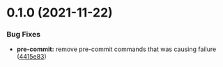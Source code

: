 # 0.1.0 (2021-11-22)


### Bug Fixes

* **pre-commit:** remove pre-commit commands that was causing failure ([4415e83](https://github.com/jonioliveira/go-template/commit/4415e8340fd642bf1e4b3bcba59801fe3d822d76))




